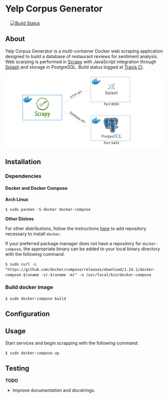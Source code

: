 # Yelp Corpus Generator
<img src="https://travis-ci.com/images/logos/TravisCI-Mascot-1.png" width="16" height="16" />[![Build Status](https://travis-ci.org/tybrs/yelp-corpus-generator.svg?branch=master)](https://travis-ci.org/tybrs/yelp-corpus-generator)

## About
Yelp Corpus Generator is a multi-container Docker web scraping application designed to build a database of restaurant reviews for sentiment analysis. Web scarping is performed in [Scrapy](https://github.com/scrapy/scrapy) with JavaScript integration through [Splash](https://hub.docker.com/r/scrapinghub/splash) and storage in PostgreSQL. Build status logged at [Travis CI](https://travis-ci.org/tybrs/yelp-corpus-generator).

![docker-services-arch](docker-services-arch.png)

## Installation

### Dependencies

#### Docker and Docker Compose

**Arch Linux**

`$ sudo pacman -S docker docker-compose`

**Other Distros**

For other distributions, follow the instructions [here](https://docs.docker.com/compose/install/) to add repository necessary to install `docker`.

If your preferred package manager does not have a repository for `docker-compose`, the appropriate binary can be added to your local binary directory with the following command.

```$ sudo curl -L "https://github.com/docker/compose/releases/download/1.24.1/docker-compose-$(uname -s)-$(uname -m)" -o /usr/local/bin/docker-compose```

### Build docker image

``$ sudo docker-compose build``

## Configuration

## Usage

Start services and begin scrapping with the following command:

``$ sudo docker-compose up``

## Testing

**TODO**

* Improve documentation and docstrings.
